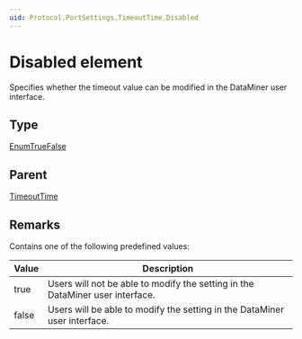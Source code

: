```yaml
---
uid: Protocol.PortSettings.TimeoutTime.Disabled
---
```


# Disabled element

Specifies whether the timeout value can be modified in the DataMiner user interface.

## Type

[EnumTrueFalse](xref:Protocol-EnumTrueFalse)

## Parent

[TimeoutTime](xref:Protocol.PortSettings.TimeoutTime)

## Remarks

Contains one of the following predefined values:


|Value|Description
|--- |--- |
|true|Users will not be able to modify the setting in the DataMiner user interface.|
|false|Users will be able to modify the setting in the DataMiner user interface.|



